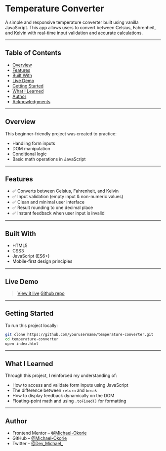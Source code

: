 # Temperature Converter

A simple and responsive temperature converter built using vanilla JavaScript. This app allows users to convert between Celsius, Fahrenheit, and Kelvin with real-time input validation and accurate calculations.

---

## Table of Contents

- [Overview](#overview)
- [Features](#features)
- [Built With](#built-with)
- [Live Demo](#live-demo)
- [Getting Started](#getting-started)
- [What I Learned](#what-i-learned)
- [Author](#author)
- [Acknowledgments](#acknowledgments)

---

## Overview

This beginner-friendly project was created to practice:
- Handling form inputs
- DOM manipulation
- Conditional logic
- Basic math operations in JavaScript

---

## Features

- ✅ Converts between Celsius, Fahrenheit, and Kelvin
- ✅ Input validation (empty input & non-numeric values)
- ✅ Clean and minimal user interface
- ✅ Result rounding to one decimal place
- ✅ Instant feedback when user input is invalid

---

## Built With

- HTML5
- CSS3
- JavaScript (ES6+)
- Mobile-first design principles

---

## Live Demo

> [View it live](https://yourusername.github.io/temperature-converter/)
> [Github repo](https://github.com/Michael-Okorie/Temperature-Converter.git)  

---

## Getting Started

To run this project locally:

```bash
git clone https://github.com/yourusername/temperature-converter.git
cd temperature-converter
open index.html
```

---

## What I Learned

Through this project, I reinforced my understanding of:

- How to access and validate form inputs using JavaScript
- The difference between `return` and `break`
- How to display feedback dynamically on the DOM
- Floating-point math and using `.toFixed()` for formatting

---

## Author

- Frontend Mentor – [@Michael-Okorie](https://www.frontendmentor.io/profile/Michael-Okorie)
- GitHub – [@Michael-Okorie](https://github.com/Michael-Okorie)
- Twitter – [@Dev_Michael_](https://x.com/Dev_Michael_)
